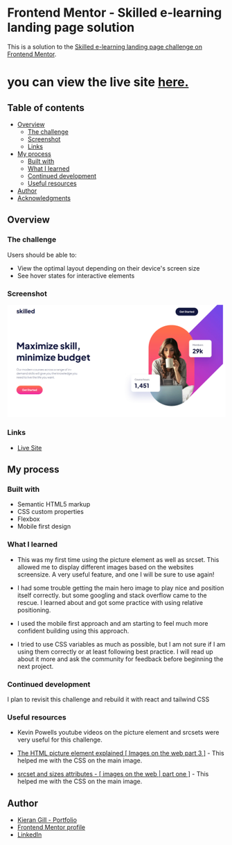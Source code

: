 # Frontend Mentor - Skilled e-learning landing page solution

This is a solution to the [Skilled e-learning landing page challenge on Frontend Mentor](https://www.frontendmentor.io/challenges/skilled-elearning-landing-page-S1ObDrZ8q).

# you can view the live site [here.](https://kieran-gill-e-learning-landing-page.vercel.app/)

## Table of contents

- [Overview](#overview)
  - [The challenge](#the-challenge)
  - [Screenshot](#screenshot)
  - [Links](#links)
- [My process](#my-process)
  - [Built with](#built-with)
  - [What I learned](#what-i-learned)
  - [Continued development](#continued-development)
  - [Useful resources](#useful-resources)
- [Author](#author)
- [Acknowledgments](#acknowledgments)

## Overview

### The challenge

Users should be able to:

- View the optimal layout depending on their device's screen size
- See hover states for interactive elements

### Screenshot

![](./2022-11-15%2014_40_55-Skilled%20e-learning%20landing%20page.png)

### Links

- [Live Site](https://kieran-gill-e-learning-landing-page.vercel.app/)

## My process

### Built with

- Semantic HTML5 markup
- CSS custom properties
- Flexbox
- Mobile first design

### What I learned

- This was my first time using the picture element as well as srcset. This allowed me to display different images based on the websites screensize. A very useful feature, and one I will be sure to use again!

- I had some trouble getting the main hero image to play nice and position itself correctly. but some googling and stack overflow came to the rescue. I learned about and got some practice with using relative positioning.

- I used the mobile first approach and am starting to feel much more confident building using this approach.

- I tried to use CSS variables as much as possible, but I am not sure if I am using them correctly or at least following best practice. I will read up about it more and ask the community for feedback before beginning the next project.

### Continued development

I plan to revisit this challenge and rebuild it with react and tailwind CSS

### Useful resources

- Kevin Powells youtube videos on the picture element and srcsets were very useful for this challenge.
- [The HTML picture element explained [ Images on the web part 3 ]](https://www.youtube.com/watch?v=Rik3gHT24AM&t=801s) - This helped me with the CSS on the main image.

- [srcset and sizes attributes - [ images on the web | part one ]](https://www.youtube.com/watch?v=2QYpkrX2N48&t=7s) - This helped me with the CSS on the main image.

## Author

- [Kieran Gill - Portfolio ](https://kieran-gill-portfolio.netlify.app/)
- [Frontend Mentor profile](hhttps://www.frontendmentor.io/profile/KieranWebDev)
- [LinkedIn](www.linkedin.com/in/kieran-gill)
